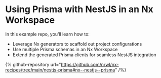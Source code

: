 # Using Prisma with NestJS in an Nx Workspace

In this example repo, you’ll learn how to:

-  Leverage Nx generators to scaffold out project configurations
-  Use multiple Prisma schemas in an Nx Workspace
-  Extend the generated Prisma clients for seamless NestJS integration

{% github-repository url="https://github.com/nrwl/nx-recipes/tree/main/nestjs-prisma#nx--nestjs--prisma" /%}
